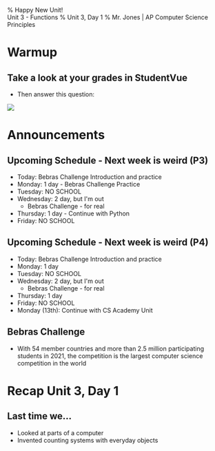 % Happy New Unit!</br>Unit 3 - Functions
% Unit 3, Day 1
% Mr. Jones | AP Computer Science Principles


# Warmup

## Take a look at your grades in StudentVue
- Then answer this question:

![](../../images/bebras_example.png)


# Announcements

## Upcoming Schedule - Next week is weird (P3)
- Today: Bebras Challenge Introduction and practice
- Monday: 1 day - Bebras Challenge Practice 
- Tuesday: NO SCHOOL
- Wednesday: 2 day, but I'm out
    - Bebras Challenge - for real
- Thursday: 1 day - Continue with Python
- Friday: NO SCHOOL

## Upcoming Schedule - Next week is weird (P4)
- Today: Bebras Challenge Introduction and practice
- Monday: 1 day
- Tuesday: NO SCHOOL
- Wednesday: 2 day, but I'm out
    - Bebras Challenge - for real
- Thursday: 1 day
- Friday: NO SCHOOL
- Monday (13th): Continue with CS Academy Unit

## Bebras Challenge
- With 54 member countries and more than 2.5 million participating students in 2021, the competition is the largest computer science competition in the world






# Recap Unit 3, Day 1

## Last time we...
- Looked at parts of a computer
- Invented counting systems with everyday objects